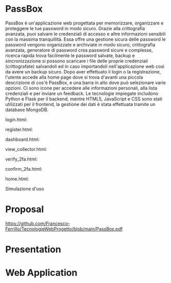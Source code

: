 # PassBox

PassBox è un'applicazione web progettata per memorizzare, organizzare e proteggere le tue password in modo sicuro. Grazie alla crittografia avanzata, puoi salvare le credenziali di accesso e altre informazioni sensibili con la massima tranquillità. Essa offre una gestione sicura delle password le password vengono organizzate e archiviate in modo sicuro, crittografia avanzata, generatore di password crea password sicure e complesse, ricerca rapida trova facilmente le password salvate, backup e sincronizzazione si possono scaricare i file delle proprie credenziali (crittografate) salvandoli ed in caso importandoli nell'applicazione web così da avere un backup sicuro. Dopo aver effettuato il login o la registrazione, l'utente accede alla home page dove si trova d'avanti una piccola descrizione di cos'è PassBox, e una barra in alto dove può selezionare varie opzioni. Ci sono icone per accedere alle informazioni personali, alla lista credenziali e per inviare un feedback. Le tecnologie impiegate includono Python e Flask per il backend, mentre HTML5, JavaScript e CSS sono stati utilizzati per il frontend, la gestione dei dati è stata effettuata tramite un database MongoDB.

login.html: 

register.html: 

dashboard.html: 

view_collector.html: 

verify_2fa.html:

confirm_2fa.html:

home.html: 

Simulazione d'uso


# Proposal
https://github.com/Francesco-Ferrillo/TecnologieWebProgetto/blob/main/PassBox.pdf

# Presentation

# Web Application
